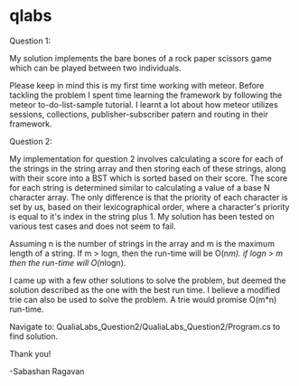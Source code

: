 # qlabs
Question 1:

My solution implements the bare bones of a rock paper scissors game which can be played between two individuals. 

Please keep in mind this is my first time working with meteor. Before tackling the problem I spent time learning the framework by following the meteor to-do-list-sample tutorial. I learnt a lot about how meteor utilizes sessions, collections, publisher-subscriber patern and routing in their framework. 

Question 2: 

My implementation for question 2 involves calculating a score for each of the strings in the string array and then storing each of 
these strings, along with their score into a BST which is sorted based on their score. 
The score for each string is determined similar to calculating a value of a base N character array. The only difference is that 
the priority of each character is set by us, based on their lexicographical order, where a character's priority is equal to it's index in 
the string plus 1. My solution has been tested on various test cases and does not seem to fail.

Assuming n is the number of strings in the array and m is the maximum length of a string. 
If m > logn, then the run-time will be O(n*m).
if logn > m then the run-time will O(n*logn).

I came up with a few other solutions to solve the problem, but deemed the solution described as the one with the best run time. 
I believe a modified trie can also be used to solve the problem. A trie would promise O(m*n) run-time. 

Navigate to: QualiaLabs_Question2/QualiaLabs_Question2/Program.cs to find solution. 


Thank you! 

-Sabashan Ragavan 
